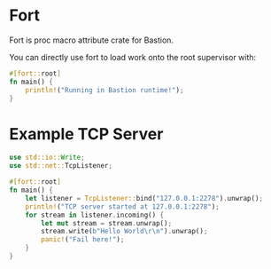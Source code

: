 # Fort

Fort is proc macro attribute crate for Bastion.

You can directly use fort to load work onto the root supervisor with:
```rust
#[fort::root]
fn main() {
    println!("Running in Bastion runtime!");
}
```

# Example TCP Server

```rust
use std::io::Write;
use std::net::TcpListener;

#[fort::root]
fn main() {
    let listener = TcpListener::bind("127.0.0.1:2278").unwrap();
    println!("TCP server started at 127.0.0.1:2278");
    for stream in listener.incoming() {
        let mut stream = stream.unwrap();
        stream.write(b"Hello World\r\n").unwrap();
        panic!("Fail here!");
    }
}
```
